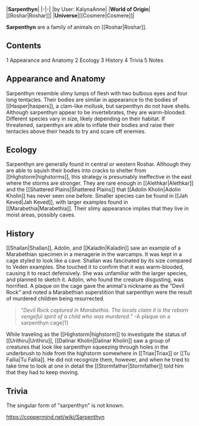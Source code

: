 |**Sarpenthyn**|
|-|-|
|by User: KalynaAnne|
|**World of Origin**|[[Roshar\|Roshar]]|
|**Universe**|[[Cosmere\|Cosmere]]|

**Sarpenthyn** are a family of animals on [[Roshar\|Roshar]].

## Contents

1 Appearance and Anatomy
2 Ecology
3 History
4 Trivia
5 Notes


## Appearance and Anatomy
Sarpenthyn resemble slimy lumps of flesh with two bulbous eyes and four long tentacles. Their bodies are similar in appearance to the bodies of [[Hasper\|haspers]], a clam-like mollusk, but sarpenthyn do not have shells. Although sarpenthyn appear to be invertebrates, they are warm-blooded. Different species vary in size, likely depending on their habitat. If threatened, sarpenthyn are able to inflate their bodies and raise their tentacles above their heads to try and scare off enemies.

## Ecology
Sarpenthyn are generally found in central or western Roshar. Although they are able to squish their bodies into cracks to shelter from [[Highstorm\|highstorms]], this strategy is presumably ineffective in the east where the storms are stronger. They are rare enough in [[Alethkar\|Alethkar]] and the [[Shattered Plains\|Shattered Plains]] that [[Adolin Kholin\|Adolin Kholin]] has never seen one before. Smaller species can be found in [[Jah Keved\|Jah Keved]], with larger examples found in [[Marabethia\|Marabethia]]. Their slimy appearance implies that they live in moist areas, possibly caves.

## History
[[Shallan\|Shallan]], Adolin, and [[Kaladin\|Kaladin]] saw an example of a Marabethian specimen in a menagerie in the warcamps. It was kept in a cage styled to look like a cave. Shallan was fascinated by its size compared to Veden examples. She touched it to confirm that it was warm-blooded, causing it to react defensively. She was unfamiliar with the larger species, and planned to sketch it. Adolin, who found the creature disgusting, was horrified. A plaque on the cage gave the animal's nickname as the "Devil Rock" and noted a Marabethian superstition that sarpenthyn were the result of murdered children being resurrected.

>“*Devil Rock captured in Marabethia. The locals claim it is the reborn vengeful spirit of a child who was murdered.*”
\-A plaque on a sarpenthyn cage[1]


While traveling as the [[Highstorm\|highstorm]] to investigate the status of [[Urithiru\|Urithiru]], [[Dalinar Kholin\|Dalinar Kholin]] saw a group of creatures that look like sarpenthyn squeezing through holes in the underbrush to hide from the highstorm somewhere in [[Triax\|Triax]] or [[Tu Fallia\|Tu Fallia]]. He did not recognize them, however, and when he tried to take time to look at one in detail the [[Stormfather\|Stormfather]] told him that they had to keep moving.

## Trivia
The singular form of "sarpenthyn" is not known.


https://coppermind.net/wiki/Sarpenthyn